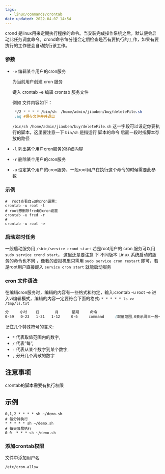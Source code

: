 ```yaml
---
tags:
  - linux/commands/crontab
date updated: 2022-04-07 14:54
---
```


crond 是linux用来定期执行程序的命令。当安装完成操作系统之后，默认便会启动此任务调度命令。crond命令每分锺会定期检查是否有要执行的工作，如果有要执行的工作便会自动执行该工作。

### 参数

- `-e`  编辑某个用户的cron服务

  为当前用户创建 cron 服务

  键入 crontab -e 编辑 crontab 服务文件

  例如 文件内容如下：

  ```css
   */2 * * * * /bin/sh  /home/admin/jiaoben/buy/deleteFile.sh
   :wq #保存文件并并退出
  ```

  `/bin/sh /home/admin/jiaoben/buy/deleteFile.sh` 这一字段可以设定你要执行的脚本，这里要注意一下 `bin/sh` 是指运行 脚本的命令 后面一段时指脚本存放的路径

- `-l` 列出某个用户cron服务的详细内容

- `-r` 删除某个用户的cron服务

- `-u` 设定某个用户的cron服务，一般root用户在执行这个命令的时候需要此参数

### 示例

```shell
#  root查看自己的cron设置:
crontab -u root -l
# root想删除fred的cron设置
crontab -u fred -r
# 
crontab -u root -e
```

### 启动定时任务

一般启动服务用 `/sbin/service crond start` 若是root用户的 cron 服务可以用 `sudo service crond start`， 这里还是要注意 下 不同版本 Linux 系统启动的服务的命令也不同 ，像我的虚拟机里只需用 `sudo service cron restart` 即可，若是root用户直接键入 `service cron start` 就能启动服务

### cron 文件语法

在编辑cron服务时，编辑的内容有一些格式和约定，输入:crontab -u root -e
进入vi编辑模式，编辑的内容一定要符合下面的格式:
`* * * * * ls >> /tmp/ls.txt`

```css
分     小时    日       月      星期     命令
0-59   0-23   1-31   1-12     0-6     command     (取值范围,0表示周日一般一行对应一个任务)
```

记住几个特殊符号的含义:

- `*` 代表取值范围内的数字,
- `/` 代表”每”,
- `-` 代表从某个数字到某个数字,
- `,` 分开几个离散的数字

## 注意事项

crontab的脚本需要有执行权限
## 示例

```shell
0,1,2 * * * * sh ~/demo.sh
# 每分钟执行
* * * * * sh ~/demo.sh
# 每天凌晨执行
0 0  * * * sh ~/demo.sh
```

### 添加crontab权限

文件中添加用户名

```shell
/etc/cron.allow
```
